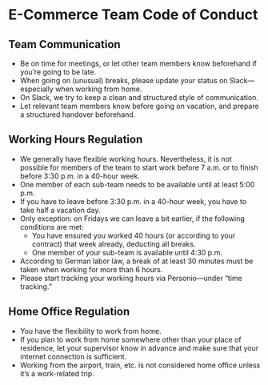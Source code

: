# E-Commerce Team Code of Conduct

## Team Communication

- Be on time for meetings, or let other team members know beforehand if you’re going to be late.
- When going on (unusual) breaks, please update your status on Slack—especially when working from home.
- On Slack, we try to keep a clean and structured style of communication.
- Let relevant team members know before going on vacation, and prepare a structured handover beforehand.

## Working Hours Regulation

- We generally have flexible working hours. Nevertheless, it is not possible for members of the team to start work before 7 a.m. or to finish before 3:30 p.m. in a 40-hour week.
- One member of each sub-team needs to be available until at least 5:00 p.m.
- If you have to leave before 3:30 p.m. in a 40-hour week, you have to take half a vacation day.
- Only exception: on Fridays we can leave a bit earlier, if the following conditions are met:
  - You have ensured you worked 40 hours (or according to your contract) that week already, deducting all breaks.
  - One member of your sub-team is available until 4:30 p.m.
- According to German labor law, a break of at least 30 minutes must be taken when working for more than 6 hours.
- Please start tracking your working hours via Personio—under “time tracking.”

## Home Office Regulation

- You have the flexibility to work from home.
- If you plan to work from home somewhere other than your place of residence, let your supervisor know in advance and make sure that your internet connection is sufficient.
- Working from the airport, train, etc. is not considered home office unless it’s a work-related trip.
